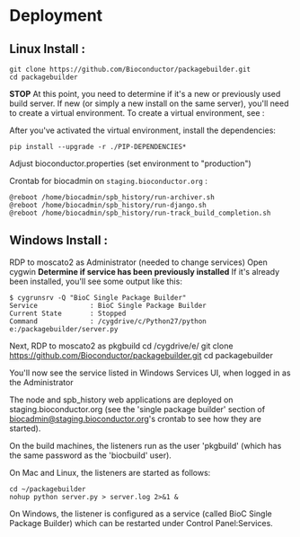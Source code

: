 Deployment
==========



## Linux Install : 
```
git clone https://github.com/Bioconductor/packagebuilder.git
cd packagebuilder
```
**STOP** At this point, you need to determine if it's a new
or previously used build server.  If new (or simply a new install 
on the same server), you'll need to create a virtual environment.
To create a virtual environment, see : 

After you've activated the virtual environment, install the dependencies:
```
pip install --upgrade -r ./PIP-DEPENDENCIES*
```

Adjust bioconductor.properties (set environment to "production")

Crontab for biocadmin on `staging.bioconductor.org` : 
```
@reboot /home/biocadmin/spb_history/run-archiver.sh
@reboot /home/biocadmin/spb_history/run-django.sh
@reboot /home/biocadmin/spb_history/run-track_build_completion.sh
```
## Windows Install : 
RDP to moscato2 as Administrator (needed to change services)
Open cygwin
**Determine if service has been previously installed**
If it's already been installed, you'll see some output like this: 
```
$ cygrunsrv -Q "BioC Single Package Builder"
Service             : BioC Single Package Builder
Current State       : Stopped
Command             : /cygdrive/c/Python27/python e:/packagebuilder/server.py
```

Next, RDP to moscato2 as pkgbuild
cd /cygdrive/e/
git clone https://github.com/Bioconductor/packagebuilder.git
cd packagebuilder

You'll now see the service listed in Windows Services UI, when logged in
as the Administrator


The node and spb_history web applications are deployed on
staging.bioconductor.org
(see the 'single package builder' section of
biocadmin@staging.bioconductor.org's crontab
to see how they are started).

On the build machines, the listeners run as the user 'pkgbuild'
(which has the same password as the 'biocbuild' user).

On Mac and Linux, the listeners are started as follows:

    cd ~/packagebuilder
    nohup python server.py > server.log 2>&1 &

On Windows, the listener is configured as a service (called
BioC Single Package Builder) which can be restarted under
Control Panel:Services.
